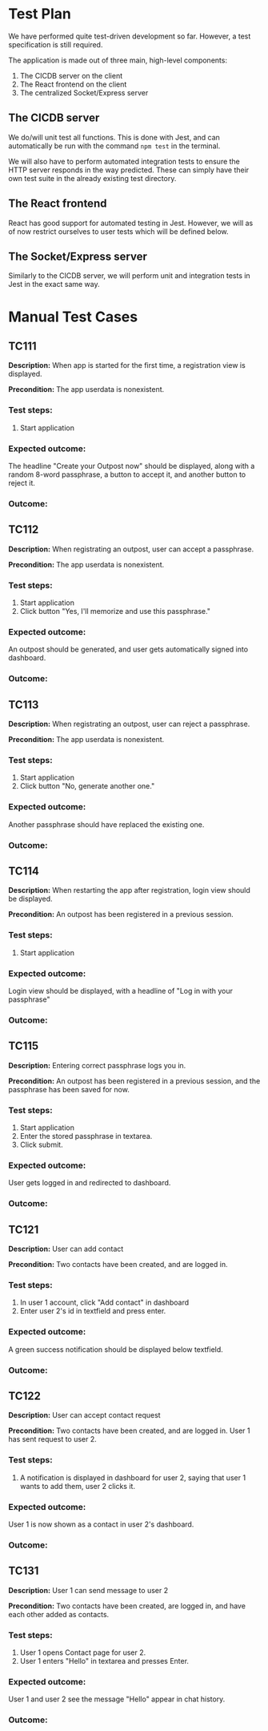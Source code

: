 # Test Plan
We have performed quite test-driven development so far. However, a test specification is still required.

The application is made out of three main, high-level components:

1. The CICDB server on the client
2. The React frontend on the client
3. The centralized Socket/Express server

## The CICDB server
We do/will unit test all functions. This is done with Jest, and can automatically be run with the command `npm test` in the terminal.

We will also have to perform automated integration tests to ensure the HTTP server responds in the way predicted. These can simply have their own test suite in the already existing test directory.

## The React frontend
React has good support for automated testing in Jest. However, we will as of now restrict ourselves to user tests which will be defined below.

## The Socket/Express server
Similarly to the CICDB server, we will perform unit and integration tests in Jest in the exact same way.

# Manual Test Cases
## TC111
**Description:** When app is started for the first time, a registration view is displayed.

**Precondition:** The app userdata is nonexistent.

### Test steps:
1. Start application

### Expected outcome:
The headline "Create your Outpost now" should be displayed, along with a random 8-word passphrase, a button to accept it, and another button to reject it.

### Outcome:

## TC112
**Description:** When registrating an outpost, user can accept a passphrase.

**Precondition:** The app userdata is nonexistent.

### Test steps:
1. Start application
2. Click button "Yes, I'll memorize and use this passphrase."

### Expected outcome:
An outpost should be generated, and user gets automatically signed into dashboard.

### Outcome:

## TC113
**Description:** When registrating an outpost, user can reject a passphrase.

**Precondition:** The app userdata is nonexistent.

### Test steps:
1. Start application
2. Click button "No, generate another one."

### Expected outcome:
Another passphrase should have replaced the existing one.

### Outcome:

## TC114
**Description:** When restarting the app after registration, login view should be displayed.

**Precondition:** An outpost has been registered in a previous session.

### Test steps:
1. Start application

### Expected outcome:
Login view should be displayed, with a headline of "Log in with your passphrase"

### Outcome:

## TC115
**Description:** Entering correct passphrase logs you in.

**Precondition:** An outpost has been registered in a previous session, and the passphrase has been saved for now.

### Test steps:
1. Start application
2. Enter the stored passphrase in textarea.
3. Click submit.

### Expected outcome:
User gets logged in and redirected to dashboard.

### Outcome:

## TC121
**Description:** User can add contact

**Precondition:** Two contacts have been created, and are logged in.

### Test steps:
1. In user 1 account, click "Add contact" in dashboard
2. Enter user 2's id in textfield and press enter.

### Expected outcome:
A green success notification should be displayed below textfield.

### Outcome:

## TC122
**Description:** User can accept contact request

**Precondition:** Two contacts have been created, and are logged in. User 1 has sent request to user 2.

### Test steps:
1. A notification is displayed in dashboard for user 2, saying that user 1 wants to add them, user 2 clicks it.

### Expected outcome:
User 1 is now shown as a contact in user 2's dashboard.

### Outcome:

## TC131
**Description:** User 1 can send message to user 2

**Precondition:** Two contacts have been created, are logged in, and have each other added as contacts.

### Test steps:
1. User 1 opens Contact page for user 2.
2. User 1 enters "Hello" in textarea and presses Enter.

### Expected outcome:
User 1 and user 2 see the message "Hello" appear in chat history.

### Outcome:
